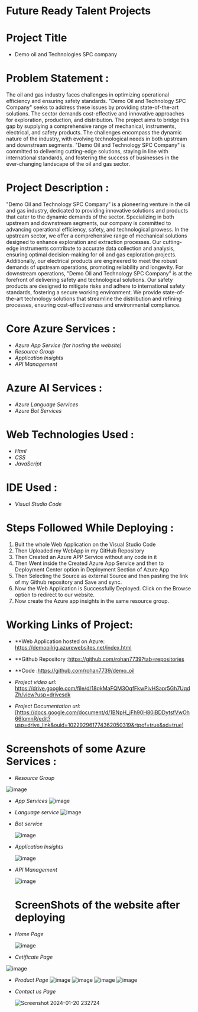 # Future Ready Talent Projects

# Project Title

* Demo oil and Technologies SPC company 

# Problem Statement :
The oil and gas industry faces challenges in optimizing operational efficiency and ensuring safety standards. "Demo Oil and Technology SPC Company" seeks to address these issues by providing state-of-the-art solutions. The sector demands cost-effective and innovative approaches for exploration, production, and distribution. The project aims to bridge this gap by supplying a comprehensive range of mechanical, instruments, electrical, and safety products. The challenges encompass the dynamic nature of the industry, with evolving technological needs in both upstream and downstream segments. "Demo Oil and Technology SPC Company" is committed to delivering cutting-edge solutions, staying in line with international standards, and fostering the success of businesses in the ever-changing landscape of the oil and gas sector.

# Project Description :

"Demo Oil and Technology SPC Company" is a pioneering venture in the oil and gas industry, dedicated to providing innovative solutions and products that cater to the dynamic demands of the sector. Specializing in both upstream and downstream segments, our company is committed to advancing operational efficiency, safety, and technological prowess. In the upstream sector, we offer a comprehensive range of mechanical solutions designed to enhance exploration and extraction processes. Our cutting-edge instruments contribute to accurate data collection and analysis, ensuring optimal decision-making for oil and gas exploration projects. Additionally, our electrical products are engineered to meet the robust demands of upstream operations, promoting reliability and longevity. For downstream operations, "Demo Oil and Technology SPC Company" is at the forefront of delivering safety and technological solutions. Our safety products are designed to mitigate risks and adhere to international safety standards, fostering a secure working environment. We provide state-of-the-art technology solutions that streamline the distribution and refining processes, ensuring cost-effectiveness and environmental compliance.

# Core Azure Services :

- *Azure App Service (for hosting the website)*
- *Resource Group*
- *Application Insights*
- *API Management*

# Azure AI Services :

- *Azure Language Services* 
- *Azure Bot Services*

# Web Technologies Used :
- *Html*
-	*CSS*
- *JavaScript*

# IDE Used :

- *Visual Studio Code*

# Steps Followed While Deploying :
1. Buit the whole Web Application on the Visual Studio Code
2. Then Uploaded my WebApp in my GitHub Repository
3. Then Created an Azure APP Service without any code in it
4. Then Went inside the Created Azure App Service and then to Deployment Center option in Deployment Section of Azure App
5. Then Selecting the Source as external Source and then pasting the link of my Github repository and Save and sync.
6. Now the Web Application is Successfully Deployed. Click on the Browse option to redirect to our website.
7. Now create the Azure app insights in the same resource group.

# Working Links of Project:

- **Web Application hosted on Azure: https://demooilrig.azurewebsites.net/index.html
  
- **Github Repository :https://github.com/rohan7739?tab=repositories
- **Code :https://github.com/rohan7739/demo_oil
- *Project video url:* https://drive.google.com/file/d/18qkMaFQM3OqfFkwPivHSapr5Gh7UqdZh/view?usp=drivesdk
  
- *Project Documentation url:* [https://docs.google.com/document/d/1BNpH_jFh90H80jBDDytsfVwOh66IqmnR/edit?usp=drive_link&ouid=102292961774362050319&rtpof=true&sd=true]



# Screenshots of some Azure Services :

- *Resource Group*

 ![image](https://github.com/rohan7739/demo_oil/assets/140694225/3a1bfda9-8ddb-4859-880f-5318d7c23526)

- *App Services*
  ![image](https://github.com/rohan7739/demo_oil/assets/140694225/50484f66-24c3-4e03-8cf6-015eeadb455e)

- *Language service*
![image](https://github.com/rohan7739/demo_oil/assets/140694225/0fdbb385-da28-42ee-ab17-f1afd7a06679)


- *Bot service*

  ![image](https://github.com/rohan7739/demo_oil/assets/140694225/63d8271c-73ad-48e8-bb40-3f6737f52d7c)

- *Application Insights*

  ![image](https://github.com/rohan7739/demo_oil/assets/140694225/66d01a97-f964-4453-b8fa-10b27b6619d0)

- *API Management*
  
  ![image](https://github.com/rohan7739/demo_oil/assets/140694225/37375682-6e05-4c9e-afb9-fc81706289fe)
    

  # ScreenShots of the website after deploying
- *Home Page*

  ![image](https://github.com/rohan7739/demo_oil/assets/140694225/d361d460-dd6d-4c2e-a190-7dfd06aa8b5c)

- *Cetificate Page*

![image](https://github.com/rohan7739/demo_oil/assets/140694225/b1e0c705-a05a-4f1a-9744-21bf97351931)

- *Product Page*
  ![image](https://github.com/rohan7739/demo_oil/assets/140694225/ceea24f3-2ce7-48f4-9c7c-90656af0d172)
  ![image](https://github.com/rohan7739/demo_oil/assets/140694225/0ac348da-f9e8-461c-b2c8-5927f1dd6a73)
  ![image](https://github.com/rohan7739/demo_oil/assets/140694225/2f7c4462-0de5-4ec7-9b27-8628e7cf0359)
  ![image](https://github.com/rohan7739/demo_oil/assets/140694225/b22c92ec-312d-4815-b520-08c95d023be5)


- *Contact us Page*

  ![Screenshot 2024-01-20 232724](https://github.com/rohan7739/demo_oil/assets/140694225/2c745c30-09f6-4cb4-964e-f8e8d1585555)





 















  


